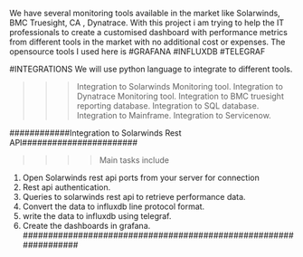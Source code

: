 We have several monitoring tools available in the market like Solarwinds, BMC Truesight, CA , Dynatrace.
With this project i am trying to help the IT professionals to create a customised dashboard with performance metrics from different tools in the market with no additional cost or expenses.
The opensource tools I  used here is 
#GRAFANA
#INFLUXDB
#TELEGRAF

#INTEGRATIONS
We will use python language to integrate to different tools. 

>>> Integration to Solarwinds Monitoring tool.
>>> Integration to Dynatrace Monitoring tool.
>>> Integration to BMC truesight reporting database.
>>> Integration to SQL database.
>>> Integration to Mainframe.
>>> Integration to Servicenow.


############Integration to Solarwinds Rest API#######################
>>>> Main tasks include
1. Open Solarwinds rest api ports from your server for connection
2. Rest api authentication.
3. Queries to solarwinds rest api to retrieve performance data.
4. Convert the data to influxdb line protocol format.
5. write the data to influxdb using telegraf.
6. Create the dashboards in grafana.
#################################################################
